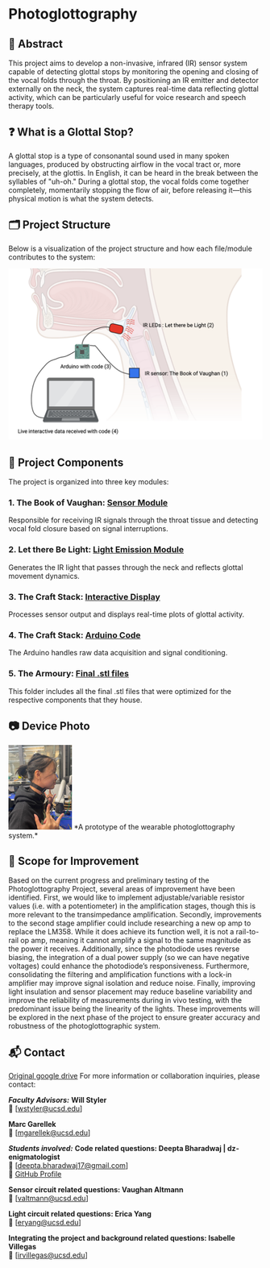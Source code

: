 # Photoglottography

## 📌 Abstract
This project aims to develop a non-invasive, infrared (IR) sensor system capable of detecting glottal stops by monitoring the opening and closing of the vocal folds through the throat. By positioning an IR emitter and detector externally on the neck, the system captures real-time data reflecting glottal activity, which can be particularly useful for voice research and speech therapy tools.


## ❓ What is a Glottal Stop?
A glottal stop is a type of consonantal sound used in many spoken languages, produced by obstructing airflow in the vocal tract or, more precisely, at the glottis. In English, it can be heard in the break between the syllables of "uh-oh." During a glottal stop, the vocal folds come together completely, momentarily stopping the flow of air, before releasing it—this physical motion is what the system detects.

## 🗂️ Project Structure

Below is a visualization of the project structure and how each file/module contributes to the system:

![Project Visualization](https://github.com/dz-enigmatologist/Photoglottography/blob/main/Diagram%20of%20Project%20folders.png) 


## 🔧 Project Components

The project is organized into three key modules:

### 1. The Book of Vaughan: [Sensor Module](https://github.com/dz-enigmatologist/Photoglottography/blob/main/The%20Book%20of%20Vaughan%20OG.pdf)
Responsible for receiving IR signals through the throat tissue and detecting vocal fold closure based on signal interruptions.

### 2. Let there Be Light: [Light Emission Module](https://github.com/dz-enigmatologist/Photoglottography/blob/main/Let_There_be_Light.pdf)
Generates the IR light that passes through the neck and reflects glottal movement dynamics.

### 3. The Craft Stack: [Interactive Display](https://github.com/dz-enigmatologist/Photoglottography/blob/main/The%20Craft%20Stack/python_code_lights_sensor.ipynb)
Processes sensor output and displays real-time plots of glottal activity. 

### 4. The Craft Stack: [Arduino Code](https://github.com/dz-enigmatologist/Photoglottography/blob/main/The%20Craft%20Stack/arduino_code.ino)
The Arduino handles raw data acquisition and signal conditioning.

### 5. The Armoury: [Final .stl files](https://drive.google.com/drive/u/1/folders/1FsJB1t9gWYJi0IkUiDz7C2_1js43ds3j)
This folder includes all the final .stl files that were optimized for the respective components that they house.


## 📷 Device Photo

<img src="https://github.com/dz-enigmatologist/Photoglottography/blob/main/temp_device_photo.jpeg?raw=true" width="25%">  
*A prototype of the wearable photoglottography system.*


## 🚀 Scope for Improvement

Based on the current progress and preliminary testing of the Photoglottography Project, several areas of improvement have been identified. First, we would like to implement adjustable/variable resistor values (i.e. with a potentiometer) in the amplification stages, though this is more relevant to the transimpedance amplification. Secondly, improvements to the second stage amplifier could include researching a new op amp to replace the LM358. While it does achieve its function well, it is not a rail-to-rail op amp, meaning it cannot amplify a signal to the same magnitude as the power it receives. Additionally, since the photodiode uses reverse biasing, the integration of a dual power supply (so we can have negative voltages) could enhance the photodiode’s responsiveness. Furthermore, consolidating the filtering and amplification functions with a lock-in amplifier may improve signal isolation and reduce noise. Finally, improving light insulation and sensor placement may reduce baseline variability and improve the reliability of measurements during in vivo testing, with the predominant issue being the linearity of the lights. These improvements will be explored in the next phase of the project to ensure greater accuracy and robustness of the photoglottographic system.


## 📬 Contact

[Original google drive](https://drive.google.com/drive/folders/1_Va6REhuKCYwrKl3kBNBWOJkdkvQYXuF)
For more information or collaboration inquiries, please contact:

***Faculty Advisors:***
**Will Styler**  
📧 [wstyler@ucsd.edu] 

**Marc Garellek**  
📧 [mgarellek@ucsd.edu] 

***Students involved:***
**Code related questions: Deepta Bharadwaj | dz-enigmatologist**  
📧 [deepta.bharadwaj17@gmail.com]  
🔗 [GitHub Profile](https://github.com/dz-enigmatologist)

**Sensor circuit related questions: Vaughan Altmann**  
📧 [valtmann@ucsd.edu]  

**Light circuit related questions: Erica Yang**  
📧 [eryang@ucsd.edu]  

**Integrating the project and background related questions: Isabelle Villegas**  
📧 [irvillegas@ucsd.edu]  